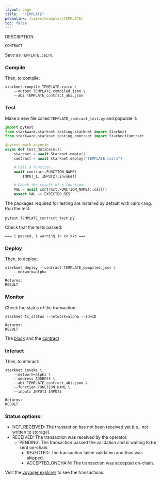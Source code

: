```yaml
---
layout: page
title:  "TEMPLATE"
permalink: /cairo/examples/TEMPLATE/
toc: false
---
```



DESCRIPTION

```sh
CONTRACT

```
Save as `TEMPLATE.cairo`.


### Compile

Then, to compile:
```
starknet-compile TEMPLATE.cairo \
    --output TEMPLATE_compiled.json \
    --abi TEMPLATE_contract_abi.json
```

### Test

Make a new file called `TEMPLATE_contract_test.py` and populate it:

```py
import pytest
from starkware.starknet.testing.starknet import Starknet
from starkware.starknet.testing.contract import StarknetContract

@pytest.mark.asyncio
async def test_database():
    starknet = await Starknet.empty()
    contract = await starknet.deploy("TEMPLATE.cairo")

    # Call a function.
    await contract.FUNCTION_NAME(
        INPUT_1, INPUT2).invoke()

    # Check the result of a function.
    VAL = await contract.FUNCTION_NAME().call()
    assert VAL == EXPECTED_RES
```

The packages required for testing are installed by default with cairo-lang.
Run the test:

`pytest TEMPLATE_contract_test.py`.

Check that the tests passed:
```
=== 1 passed, 1 warning in xx.xxs ===
```

### Deploy

Then, to deploy:
```
starknet deploy --contract TEMPLATE_compiled.json \
    --network=alpha

Returns:
RESULT
```

### Monitor

Check the status of the transaction:

```
starknet tx_status --network=alpha --id=ID

Returns:
RESULT
```
The [block](https://voyager.online/block/ID) and the
[contract](https://voyager.online/contract/ADDRESS)

### Interact

Then, to interact:


```
starknet invoke \
    --network=alpha \
    --address ADDRESS \
    --abi TEMPLATE_contract_abi.json \
    --function FUNCTION_NAME \
    --inputs INPUT1 INPUT2

Returns:
RESULT
```

### Status options:

- NOT_RECEIVED: The transaction has not been received yet (i.e., not written to storage).
- RECEIVED: The transaction was received by the operator.
    - PENDING: The transaction passed the validation and is waiting to be sent on-chain.
        - REJECTED: The transaction failed validation and thus was skipped.
        - ACCEPTED_ONCHAIN: The transaction was accepted on-chain.


Visit the [voyager explorer](https://voyager.online/) to see the transactions.
